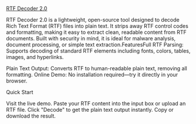[RTF Decoder 2.0](https://deepakk-sec.github.io/RTF-Decoder-2.0/)

RTF Decoder 2.0 is a lightweight, open-source tool designed to decode Rich Text Format (RTF) files into plain text. It strips away RTF control codes and formatting, making it easy to extract clean, readable content from RTF documents. 
Built with security in mind, it is ideal for malware analysis, document processing, or simple text extraction.FeaturesFull RTF Parsing: Supports decoding of standard RTF elements including fonts, colors, tables, images, and hyperlinks.

Plain Text Output: Converts RTF to human-readable plain text, removing all formatting.
Online Demo: No installation required—try it directly in your browser.

Quick Start

Visit the live demo.
Paste your RTF content into the input box or upload an RTF file.
Click "Decode" to get the plain text output instantly.
Copy or download the result.

